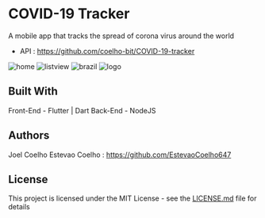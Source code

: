 # COVID-19 Tracker

A mobile app that tracks the spread of corona virus around the world
* API : https://github.com/coelho-bit/COVID-19-tracker

![home](https://user-images.githubusercontent.com/61102108/79279505-8fb4e000-7e84-11ea-9e8b-66616906b206.png)
![listview](https://user-images.githubusercontent.com/61102108/79279570-b1ae6280-7e84-11ea-905f-0fac36611de4.png)
![brazil](https://user-images.githubusercontent.com/61102108/79279578-b4a95300-7e84-11ea-8e31-cb48063dadd7.png)
![logo](https://user-images.githubusercontent.com/61102108/79279790-34372200-7e85-11ea-85cc-dc7fada20d31.png)

## Built With

Front-End - Flutter | Dart
Back-End - NodeJS

## Authors

Joel Coelho
Estevao Coelho : https://github.com/EstevaoCoelho647

## License

This project is licensed under the MIT License - see the [LICENSE.md](LICENSE.md) file for details
